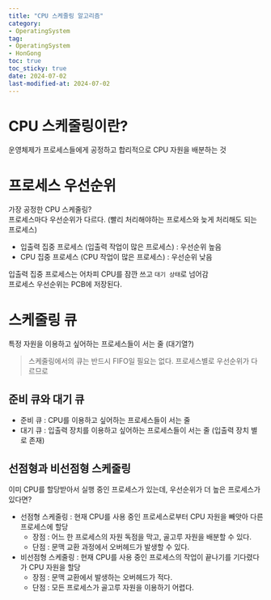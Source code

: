 ```yaml
---
title: "CPU 스케줄링 알고리즘"
category:
- OperatingSystem
tag:
- OperatingSystem
- HonGong
toc: true
toc_sticky: true
date: 2024-07-02
last-modified-at: 2024-07-02
---
```


# CPU 스케줄링이란?
운영체제가 프로세스들에게 공정하고 합리적으로 CPU 자원을 배분하는 것

# 프로세스 우선순위
가장 공정한 CPU 스케줄링?   
프로세스마다 우선순위가 다르다. (빨리 처리해야하는 프로세스와 늦게 처리해도 되는 프로세스)
* 입출력 집중 프로세스 (입출력 작업이 많은 프로세스) : 우선순위 높음
* CPU 집중 프로세스 (CPU 작업이 많은 프로세스) : 우선순위 낮음   

입출력 집중 프로세스는 어차피 CPU를 잠깐 쓰고 `대기 상태`로 넘어감   
프로세스 우선순위는 PCB에 저장된다.

# 스케줄링 큐
특정 자원을 이용하고 싶어하는 프로세스들이 서는 줄 (대기열?)
> 스케줄링에서의 큐는 반드시 FIFO일 필요는 없다. 프로세스별로 우선순위가 다르므로

## 준비 큐와 대기 큐
* 준비 큐 : CPU를 이용하고 싶어하는 프로세스들이 서는 줄
* 대기 큐 : 입출력 장치를 이용하고 싶어하는 프로세스들이 서는 줄 (입출력 장치 별로 존재)
## 선점형과 비선점형 스케줄링
이미 CPU를 할당받아서 실행 중인 프로세스가 있는데, 우선순위가 더 높은 프로세스가 있다면?
* 선점형 스케줄링 : 현재 CPU를 사용 중인 프로세스로부터 CPU 자원을 빼앗아 다른 프로세스에 할당
    * 장점 : 어느 한 프로세스의 자원 독점을 막고, 골고루 자원을 배분할 수 있다.
    * 단점 : 문맥 교환 과정에서 오버헤드가 발생할 수 있다.
* 비선점형 스케줄링 : 현재 CPU를 사용 중인 프로세스의 작업이 끝나기를 기다렸다가 CPU 자원을 할당
    * 장점 : 문맥 교환에서 발생하는 오버헤드가 적다.
    * 단점 : 모든 프로세스가 골고루 자원을 이용하기 어렵다.